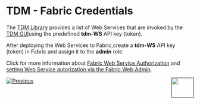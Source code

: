 # TDM - Fabric Credentials

The [TDM Library](/articles/TDM/tdm_implementation/04_fabric_tdm_library.md) provides a list of Web Services that are invoked by the [TDM GUI](/articles/TDM/tdm_gui/01_tdm_gui_overview.md)using the predefined **tdm-WS** API key (token).

After deploying the Web Services to Fabric,create a **tdm-WS** API key (token) in Fabric and assign it to the **admin** role.

Click for more information about [Fabric Web Service Authorization](/articles/17_fabric_credentials/02_fabric_credentials_commands.md#web-services-authorization) and [setting  Web Service autorization via the Fabric Web Admin](/articles/30_web_framework/03_web_admin_application.md).





[![Previous](/articles/images/Previous.png)](02_tdmdb_general_parameters.md)[<img align="right" width="60" height="54" src="/articles/images/Next.png">]()
